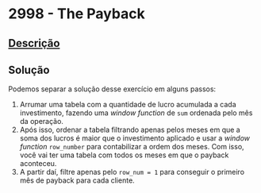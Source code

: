 # 2998 - The Payback

## [Descrição](https://judge.beecrowd.com/pt/problems/view/2998)

## Solução

Podemos separar a solução desse exercício em alguns passos:

1. Arrumar uma tabela com a quantidade de lucro acumulada a cada investimento, fazendo uma _window function_ de `sum` ordenada pelo mês da operação.
2. Após isso, ordenar a tabela filtrando apenas pelos meses em que a soma dos lucros é maior que o investimento aplicado e usar a _window function_ `row_number` para contabilizar a ordem dos meses. Com isso, você vai ter uma tabela com todos os meses em que o payback aconteceu.
3. A partir daí, filtre apenas pelo `row_num = 1` para conseguir o primeiro mês de payback para cada cliente.